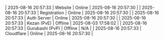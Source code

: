 | 2025-08-16 20:57:33 | Website | Online | 2025-08-16 20:57:30 |
| 2025-08-16 20:57:33 | Registration | Online | 2025-08-16 20:57:30 |
| 2025-08-16 20:57:33 | Auth Server | Online | 2025-08-16 20:57:30 |
| 2025-08-16 20:57:33 | Kezan (PvE) | Offline | 2025-08-03 17:58:02 |
| 2025-08-16 20:57:33 | Gurubashi (PvP) | Offline | N/A |
| 2025-08-16 20:57:33 | Cloudflare | Online | 2025-08-16 20:57:30 |
